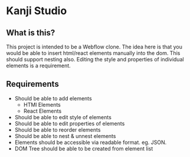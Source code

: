 # Kanji Studio

## What is this?

This project is intended to be a Webflow clone. The idea here is that you would be able to insert html/react elements manually into the dom. This should support nesting also. Editing the style and properties of individual elements is a requirement.

## Requirements

- Should be able to add elements
  - HTMl Elements
  - React Elements
- Should be able to edit style of elements
- Should be able to edit properties of elements
- Should be able to reorder elements
- Should be able to nest & unnest elements
- Elements should be accessible via readable format. eg. JSON.
- DOM Tree should be able to be created from element list
